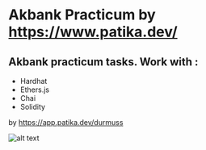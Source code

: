 # Akbank Practicum by https://www.patika.dev/

## Akbank practicum tasks. Work with : 
- Hardhat 
- Ethers.js
- Chai
- Solidity


by https://app.patika.dev/durmuss

![alt text](https://patika-cohorts-prod.s3-eu-central-1.amazonaws.com/cohorts/akbank-web3-practicum/8TsBq9AxSREaJj8ht-cohorts-cover)
